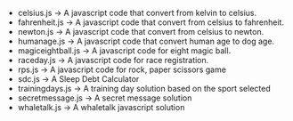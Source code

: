 - celsius.js -> A javascript code that convert from kelvin to celsius.
- fahrenheit.js -> A javascript code that convert from celsius to fahrenheit.
- newton.js -> A javascript code that convert from celsius to newton.
- humanage.js -> A javascript code that convert human age to dog age.
- magiceightball.js -> A javascript code for eight magic ball.
- raceday.js -> A javascript code for race registration.
- rps.js -> A javascript code for rock, paper scissors game
- sdc.js -> A Sleep Debt Calculator
- trainingdays.js -> A training day solution based on the sport selected
- secretmessage.js -> A secret message solution
- whaletalk.js -> A whaletalk javascript solution
